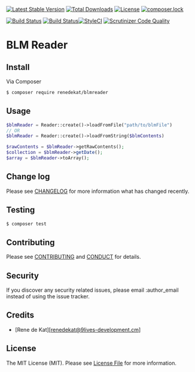 [![Latest Stable Version](https://poser.pugx.org/renedekat/blmreader/v/stable)](https://packagist.org/packages/renedekat/blmreader)
[![Total Downloads](https://poser.pugx.org/renedekat/blmreader/downloads)](https://packagist.org/packages/renedekat/blmreader)
[![License](https://poser.pugx.org/renedekat/blmreader/license)](https://packagist.org/packages/renedekat/blmreader)
[![composer.lock](https://poser.pugx.org/renedekat/blmreader/composerlock)](https://packagist.org/packages/renedekat/blmreader)

[![Build Status](https://scrutinizer-ci.com/g/renedekat/blmreader/badges/build.png?b=master)](https://scrutinizer-ci.com/g/renedekat/blmreader/build-status/master)
[![Build Status](https://scrutinizer-ci.com/g/renedekat/blmreader/badges/build.png?b=master)](https://scrutinizer-ci.com/g/renedekat/blmreader/build-status/master)[![StyleCI](https://styleci.io/repos/66577700/shield)](https://styleci.io/repos/66577700)
[![Scrutinizer Code Quality](https://scrutinizer-ci.com/g/renedekat/blmreader/badges/quality-score.png?b=master)](https://scrutinizer-ci.com/g/renedekat/blmreader/?branch=master)

# BLM Reader



## Install

Via Composer

``` bash
$ composer require renedekat/blmreader
```

## Usage

``` php
$blmReader = Reader::create()->loadFromFile("path/to/blmFile")
// OR
$blmReader = Reader::create()->loadFromString($blmContents)

$rawContents = $blmReader->getRawContents();
$collection = $blmReader->getDate();
$array = $blmReader->toArray();

```

## Change log

Please see [CHANGELOG](CHANGELOG.md) for more information what has changed recently.

## Testing

``` bash
$ composer test
```

## Contributing

Please see [CONTRIBUTING](CONTRIBUTING.md) and [CONDUCT](CONDUCT.md) for details.

## Security

If you discover any security related issues, please email :author_email instead of using the issue tracker.

## Credits

- [Rene de Kat][renedekat@9lives-development.cm]

## License

The MIT License (MIT). Please see [License File](LICENSE.md) for more information.
